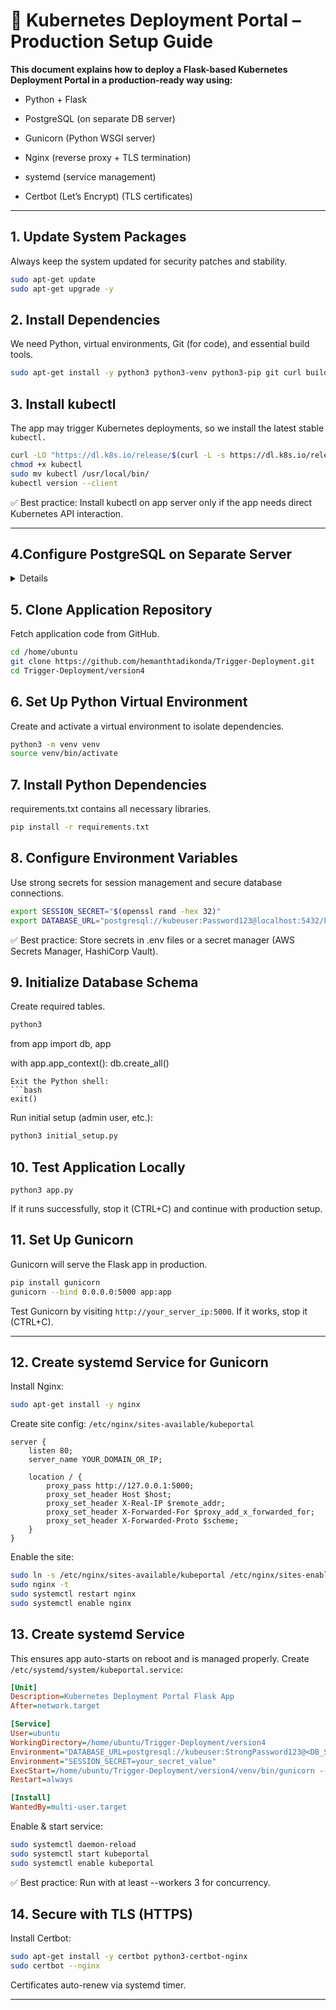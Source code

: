 # 🚀 Kubernetes Deployment Portal – Production Setup Guide

**This document explains how to deploy a Flask-based Kubernetes Deployment Portal in a production-ready way using:**

* Python + Flask

* PostgreSQL (on separate DB server)

* Gunicorn (Python WSGI server)

* Nginx (reverse proxy + TLS termination)

* systemd (service management)

* Certbot (Let’s Encrypt) (TLS certificates)
---
## 1. Update System Packages
Always keep the system updated for security patches and stability.

```bash
sudo apt-get update
sudo apt-get upgrade -y
```

## 2. Install Dependencies
We need Python, virtual environments, Git (for code), and essential build tools.
```bash
sudo apt-get install -y python3 python3-venv python3-pip git curl build-essential
```
## 3. Install kubectl
The app may trigger Kubernetes deployments, so we install the latest stable `kubectl.`
```bash
curl -LO "https://dl.k8s.io/release/$(curl -L -s https://dl.k8s.io/release/stable.txt)/bin/linux/amd64/kubectl"
chmod +x kubectl
sudo mv kubectl /usr/local/bin/
kubectl version --client
```
✅ Best practice: Install kubectl on app server only if the app needs direct Kubernetes API interaction.

---
<!-- ROLLBACK Section -->


<summary><h2>4.Configure PostgreSQL on Separate Server</h2></summary>

<details>
<br/>

On DB server:
```bash
sudo apt install -y postgresql postgresql-contrib
sudo -i -u postgres
psql
```
Create user and database:
```sql
CREATE USER kubeuser WITH PASSWORD 'Password123';
CREATE DATABASE kubeportal OWNER kubeuser;
GRANT ALL PRIVILEGES ON DATABASE kubeportal TO kubeuser;
\q
```
Update configs:
`/etc/postgresql/16/main/postgresql.conf`

```conf
listen_addresses = '*'
```

`/etc/postgresql/16/main/pg_hba.conf`

```conf
hostssl    kubeportal    kubeuser    <App_Server_Private_IP>/32    md5
```
Restart DB:
```bash
sudo systemctl restart postgresql
sudo systemctl enable postgresql
```

### Connect Flask App to PostgreSQL
On app server:
```bash
export DATABASE_URL="postgresql://kubeuser:StrongPassword123@<DB_Server_Private_IP>:5432/kubeportal"
```
---

## Verify Database & User Activity
On DB server:
```bash
sudo -i -u postgres
psql -d kubeportal 
```
Useful queries:
### 1.Check the **users** table — it should contain all registered users:
```sql
SELECT id, username, email, created_at
FROM users
ORDER BY created_at DESC
LIMIT 20;
```

</details>


## 5. Clone Application Repository
Fetch application code from GitHub.
```bash
cd /home/ubuntu
git clone https://github.com/hemanthtadikonda/Trigger-Deployment.git
cd Trigger-Deployment/version4
```
## 6. Set Up Python Virtual Environment
Create and activate a virtual environment to isolate dependencies.
```bash 
python3 -m venv venv
source venv/bin/activate
```
## 7. Install Python Dependencies
requirements.txt contains all necessary libraries.
```bash
pip install -r requirements.txt
```
## 8. Configure Environment Variables
Use strong secrets for session management and secure database connections.
```bash
export SESSION_SECRET="$(openssl rand -hex 32)"
export DATABASE_URL="postgresql://kubeuser:Password123@localhost:5432/kubeportal"
```
✅ Best practice: Store secrets in .env files or a secret manager (AWS Secrets Manager, HashiCorp Vault).

## 9. Initialize Database Schema
Create required tables.
```bash
python3
```
from app import db, app

with app.app_context():
db.create_all()
```
Exit the Python shell:
```bash
exit()
```
Run initial setup (admin user, etc.):
```bash
python3 initial_setup.py
```
## 10. Test Application Locally
```
python3 app.py
```
If it runs successfully, stop it (CTRL+C) and continue with production setup.

## 11. Set Up Gunicorn
Gunicorn will serve the Flask app in production.
```bash
pip install gunicorn
gunicorn --bind 0.0.0.0:5000 app:app
```
Test Gunicorn by visiting `http://your_server_ip:5000`. If it works, stop it (CTRL+C).

---

## 12. Create systemd Service for Gunicorn
Install Nginx:
```bash
sudo apt-get install -y nginx
```
Create site config:
`/etc/nginx/sites-available/kubeportal`
```nginx
server {
    listen 80;
    server_name YOUR_DOMAIN_OR_IP;

    location / {
        proxy_pass http://127.0.0.1:5000;
        proxy_set_header Host $host;
        proxy_set_header X-Real-IP $remote_addr;
        proxy_set_header X-Forwarded-For $proxy_add_x_forwarded_for;
        proxy_set_header X-Forwarded-Proto $scheme;
    }
}
```
Enable the site:
```bash
sudo ln -s /etc/nginx/sites-available/kubeportal /etc/nginx/sites-enabled/
sudo nginx -t
sudo systemctl restart nginx
sudo systemctl enable nginx
```
## 13. Create systemd Service
This ensures app auto-starts on reboot and is managed properly.
Create `/etc/systemd/system/kubeportal.service`:
```ini
[Unit]
Description=Kubernetes Deployment Portal Flask App
After=network.target

[Service]
User=ubuntu
WorkingDirectory=/home/ubuntu/Trigger-Deployment/version4
Environment="DATABASE_URL=postgresql://kubeuser:StrongPassword123@<DB_Server_Private_IP>:5432/kubeportal"
Environment="SESSION_SECRET=your_secret_value"
ExecStart=/home/ubuntu/Trigger-Deployment/version4/venv/bin/gunicorn --workers 3 --bind 0.0.0.0:5000 app:app
Restart=always

[Install]
WantedBy=multi-user.target
```
Enable & start service:
```bash
sudo systemctl daemon-reload
sudo systemctl start kubeportal
sudo systemctl enable kubeportal
```
✅ Best practice: Run with at least --workers 3 for concurrency.

## 14. Secure with TLS (HTTPS)
Install Certbot:
```bash
sudo apt-get install -y certbot python3-certbot-nginx
sudo certbot --nginx
```
Certificates auto-renew via systemd timer.

---

